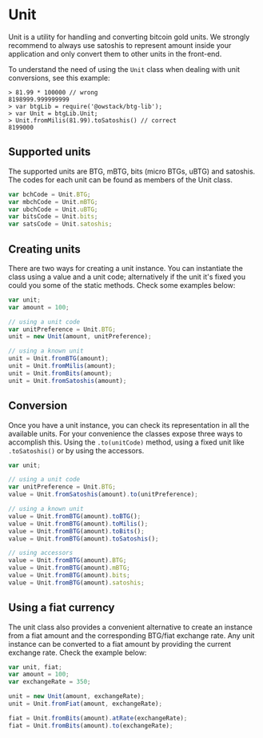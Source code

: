 # Unit
Unit is a utility for handling and converting bitcoin gold units. We strongly recommend to always use satoshis to represent amount inside your application and only convert them to other units in the front-end.

To understand the need of using the `Unit` class when dealing with unit conversions, see this example:

```
> 81.99 * 100000 // wrong
8198999.999999999
> var btgLib = require('@owstack/btg-lib');
> var Unit = btgLib.Unit;
> Unit.fromMilis(81.99).toSatoshis() // correct
8199000
```

## Supported units
The supported units are BTG, mBTG, bits (micro BTGs, uBTG) and satoshis. The codes for each unit can be found as members of the Unit class.

```javascript
var bchCode = Unit.BTG;
var mbchCode = Unit.mBTG;
var ubchCode = Unit.uBTG;
var bitsCode = Unit.bits;
var satsCode = Unit.satoshis;
```

## Creating units
There are two ways for creating a unit instance. You can instantiate the class using a value and a unit code; alternatively if the unit it's fixed you could you some of the static methods. Check some examples below:

```javascript
var unit;
var amount = 100;

// using a unit code
var unitPreference = Unit.BTG;
unit = new Unit(amount, unitPreference);

// using a known unit
unit = Unit.fromBTG(amount);
unit = Unit.fromMilis(amount);
unit = Unit.fromBits(amount);
unit = Unit.fromSatoshis(amount);
```

## Conversion
Once you have a unit instance, you can check its representation in all the available units. For your convenience the classes expose three ways to accomplish this. Using the `.to(unitCode)` method, using a fixed unit like `.toSatoshis()` or by using the accessors.

```javascript
var unit;

// using a unit code
var unitPreference = Unit.BTG;
value = Unit.fromSatoshis(amount).to(unitPreference);

// using a known unit
value = Unit.fromBTG(amount).toBTG();
value = Unit.fromBTG(amount).toMilis();
value = Unit.fromBTG(amount).toBits();
value = Unit.fromBTG(amount).toSatoshis();

// using accessors
value = Unit.fromBTG(amount).BTG;
value = Unit.fromBTG(amount).mBTG;
value = Unit.fromBTG(amount).bits;
value = Unit.fromBTG(amount).satoshis;
```

## Using a fiat currency
The unit class also provides a convenient alternative to create an instance from a fiat amount and the corresponding BTG/fiat exchange rate. Any unit instance can be converted to a fiat amount by providing the current exchange rate. Check the example below:

```javascript
var unit, fiat;
var amount = 100;
var exchangeRate = 350;

unit = new Unit(amount, exchangeRate);
unit = Unit.fromFiat(amount, exchangeRate);

fiat = Unit.fromBits(amount).atRate(exchangeRate);
fiat = Unit.fromBits(amount).to(exchangeRate);
```
